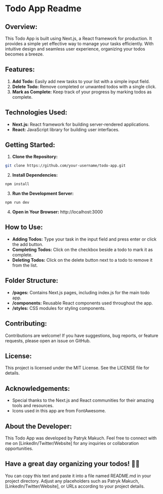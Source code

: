 # Todo App Readme

## Overview:

This Todo App is built using Next.js, a React framework for production. It provides a simple yet effective way to manage your tasks efficiently. With intuitive design and seamless user experience, organizing your todos becomes a breeze.

## Features:

1. **Add Todo:** Easily add new tasks to your list with a simple input field.
2. **Delete Todo:** Remove completed or unwanted todos with a single click.
3. **Mark as Complete:** Keep track of your progress by marking todos as complete.

## Technologies Used:

- **Next.js:** React framework for building server-rendered applications.
- **React:** JavaScript library for building user interfaces.

## Getting Started:

1. **Clone the Repository:**

```bash
git clone https://github.com/your-username/todo-app.git
```

2. **Install Dependencies:**

```bash
npm install
```

3. **Run the Development Server:**

```bash
npm run dev
```

4. **Open in Your Browser:**
   http://localhost:3000

## How to Use:

- **Adding Todos:** Type your task in the input field and press enter or click the add button.
- **Completing Todos:** Click on the checkbox beside a todo to mark it as complete.
- **Deleting Todos:** Click on the delete button next to a todo to remove it from the list.

## Folder Structure:

- **/pages:** Contains Next.js pages, including index.js for the main todo app.
- **/components:** Reusable React components used throughout the app.
- **/styles:** CSS modules for styling components.

## Contributing:

Contributions are welcome! If you have suggestions, bug reports, or feature requests, please open an issue on GitHub.

## License:

This project is licensed under the MIT License. See the LICENSE file for details.

## Acknowledgements:

- Special thanks to the Next.js and React communities for their amazing tools and resources.
- Icons used in this app are from FontAwesome.

## About the Developer:

This Todo App was developed by Patryk Makuch. Feel free to connect with me on [LinkedIn/Twitter/Website] for any inquiries or collaboration opportunities.

## Have a great day organizing your todos! 🚀📝

You can copy this text and paste it into a file named README.md in your project directory. Adjust any placeholders such as Patryk Makuch, [LinkedIn/Twitter/Website], or URLs according to your project details.
